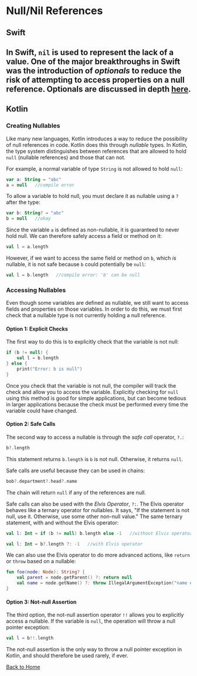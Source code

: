 # Null/Nil References

## Swift

In Swift, `nil` is used to represent the lack of a value. One of the major breakthroughs in Swift was the introduction of *optionals* to reduce the risk of attempting to access properties on a null reference. Optionals are discussed in depth [here](../Pages/UniqueFeatures.md).
---
## Kotlin

### Creating Nullables

Like many new languages, Kotlin introduces a way to reduce the possibility of null references in code. Kotlin does this through _nullable_ types. In Kotlin, the type system distinguishes between references that are allowed to hold `null` (nullable references) and those that can not.

For example, a normal variable of type `String` is not allowed to hold `null`:

```kotlin
var a: String = "abc"
a = null   //compile error
```

To allow a variable to hold null, you must declare it as nullable using a `?` after the type:

```kotlin
var b: String? = "abc"
b = null   //okay
```

Since the variable `a` is defined as non-nullable, it is guaranteed to never hold null. We can therefore safely access a field or method on it:

```kotlin
val l = a.length
```

However, if we want to access the same field or method on `b`, which _is_ nullable, it is not safe because `b` could potentially be `null`:

```kotlin
val l = b.length   //compile error: 'b' can be null
```

### Accessing Nullables

Even though some variables are defined as nullable, we still want to access fields and properties on those variables. In order to do this, we must first check that a nullable type is not currently holding a null reference.

#### Option 1: Explicit Checks

The first way to do this is to explicitly check that the variable is not null:

```kotlin
if (b != null) {
    val l = b.length
} else {
    print("Error: b is null")
}
```

Once you check that the variable is not null, the compiler will track the check and allow you to access the variable. Explicitly checking for `null` using this method is good for simple applications, but can become tedious in larger applications because the check must be performed every time the variable could have changed.

#### Option 2: Safe Calls

The second way to access a nullable is through the _safe call_ operator, `?.`:

```kotlin
b?.length
```

This statement returns `b.length` is `b` is not null. Otherwise, it returns `null`.

Safe calls are useful because they can be used in chains:

```kotlin
bob?.department?.head?.name
```

The chain will return `null` if any of the references are null.

Safe calls can also be used with the _Elvis Operator_, `?:`. The Elvis operator behaves like a ternary operator for nullables. It says, "If the statement is not null, use it. Otherwise, use some other non-null value." The same ternary statement, with and without the Elvis operator:

```kotlin
val l: Int = if (b != null) b.length else -1   //without Elvis operator

val l: Int = b?.length ?: -1   //with Elvis operator
```

We can also use the Elvis operator to do more advanced actions, like `return` or `throw` based on a nullable:

```kotlin
fun foo(node: Node): String? {
    val parent = node.getParent() ?: return null
    val name = node.getName() ?: throw IllegalArgumentException("name expected")
}
```

#### Option 3: Not-null Assertion

The third option, the not-null assertion operator `!!` allows you to explicitly access a nullable. If the variable is `null`, the operation will throw a null pointer exception:

```kotlin
val l = b!!.length
```

The not-null assertion is the only way to throw a null pointer exception in Kotlin, and should therefore be used rarely, if ever.

[Back to Home](../README.md)
